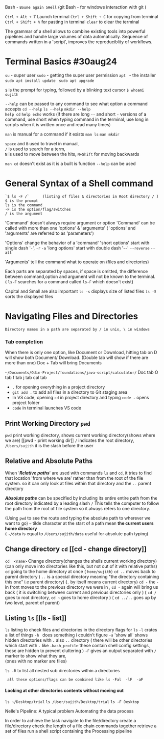 Bash  - `Boune again SHell`    (git Bash - for windows interaction with git )

`Ctrl + Alt + T`    Launch terminal
`Ctrl + Shift + C`    for copying from terminal
`Ctrl + Shift + V`   for pasting in terminal
`clear`      to clear the terminal

The grammar of a shell allows to combine existing tools into powerful pipelines and handle large volumes of data automatically.
Sequence of commands written in a 'script', improves the reproduciblity of workflows.

# Terminal Basics  #30aug24
`su`  -  super user
`sudo`  -   getting the super user permission
`apt `  -  the installer     `sudo apt install update`   ` sudo apt upgrade`

`$`  is the prompt for typing, followed by a blinking text cursor
`$ whoami`     ` sujith`


`--help` can be passed to any command  to see what option a command accepts
`cd --help`           `ls --help`           `mkdir --help`  
`help cd`   `help echo`  works
	(if there are long `--` and short `-` versions of a command, use short when typing command in the terminal, use long in scripts when it is written once and read many times)

`man` is manual for a command if it exists 
`man ls`       `man mkdir`         

`space` and `B` used to travel in manual,  
`/` is used to search for a term,  
	`N` is used to move between the hits, `N+Shift` for moving backwards

`man cd` doesn't exist as it is a built is function `--help` can be used



# General Syntax of a Shell command
	`$ ls -F /`      (listing of files & directories in Root directory / )
	$ is the prompt
	ls is the command
	-F is the option/flag/switches
	/ is the argument

'Command' doesn't always require argument or option
'Command' can be called with more than one 'options' & 'arguments'
	( 'options' and 'arguments' are referred to as 'parameters')

'Options' change the behavior of a 'command' 
'short options' start with single dash '-',        `-r`                 `-a`
'long options' start with double dash '--'       `--reverse`    `--all`

'Arguments' tell the command what to operate on (files and directories)

Each parts are separated by spaces, if space is omitted, the difference between command,option and argument will not be known to the terminal.  
(  `ls-F`   searches for a command called `ls-F`  which doesn't exist)

Capital and Small are also important
`ls -s`   displays size of listed files
`ls -S`  sorts the displayed files


# Navigating Files and Directories
`Directory names in a path are separated by / in unix, \ in windows`
### Tab completion
When there is only one option, like Document or Download, hitting tab on D will show both Document/ Download. (Double tab will show if there are more than one)
Doc + Tab will bring Documents

`~/Documents/Odin-Project/foundations/java-script/calculator/`
Doc tab      O tab     f tab     j tab    cal  tab


*  `.`  for opening everything in a project directory
*  `git add .`  to add all files in a directory to Git staging area
* In VS code, opening `cd` in project directory and typing   `code .`    opens project folder
* `code` in terminal launches VS code

## Print Working Directory   `pwd`
`pwd`  print working directory, shows current working directory(shows where we are)
[[pwd  - print working dir]]
`/` indicates the root directory,  `/Users/sujith`  it is the slash before the user     

## Relative and Absolute Paths

When '***Relative paths***' are used with commands `ls` and `cd`, it tries to find that location 'from where we are' rather than from the root of the file system. so it can only look at files within that directory and the `..` parent directory 

***Absolute paths*** can be specified by including its entire entire path from the root directory indicated by a leading slash  `/`
This tells the computer to follow the path from the root of file system so it always refers to one directory.

(Using `pwd` to see the route and typing the absolute path to wherever we want to go)
`~`  tilde character at the start of a path mean **the current users home directory**  
	( `~/data`  is equal to   `/Users/sujith/data`     useful for absolute path typing)
	

## Change directory `cd`    [[cd - change directory]]
`cd  <name>`    Change directory(changes the shells current working directory)  
	(can only move into directories like this, but not out of it with relative paths)
`cd`    going to the home directory at once ( `home/sujith`)
`cd ..`    moves back to parent directory 
	( `..` is a special directory meaning "the directory containing this one" i.e parent directory)
	(`.` by itself means current directory)
`cd -`   the `-` in front moves to the previous directory we were in , `cd -` again will bring us back ( it is switching between current and previous directories only )
	( `cd /`  goes to root directory,  `cd ~` goes to home directory  )
	( `cd ../..`  goes up by two level, parent of parent)


## Listing `ls`  [[ls - list]]
`ls`         listing to check files and directories in the directory
     flags for `ls`
     `-l`      crates a list of things 
     `-h `    does something i couldn't figure
     `-a`     'show all' shows hidden directories with `.` also `..` directory
	     ( there will be other directories which start with `.` like `.bash_profile`   these contain shell config settings, these are hidden to prevent cluttering )
     `-F`    gives an output separated with `/` marker to show what they are,  
	     (ones with no marker are files)

`ls -R` to list all nested sub directories within a directories

     all these options/flags can be combined like ls -Fal  -lF  -aF

#### Looking at other directories contents without moving out 
`ls ~/Desktop/trial`
`ls /User/sujith/Desktop/trial`
`ls -F Desktop` 





Nelle's Pipeline: A typical problem
Automating the data process

In order to achieve the task
	navigate to the file/directory
	create a file/directory
	check the length of a file
	chain commands together
	retrieve a set of files
	run a shell script containing the Processing pipeline
